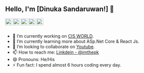 ## Hello, I'm [Dinuka Sandaruwan!] 👋

<a href="#">
  <img align="left" alt="Pawan's Twitter" width="22px" src="https://cdn.jsdelivr.net/npm/simple-icons@v3/icons/twitter.svg" />
</a>
<a href="https://rb.gy/i1jcy8">
  <img align="left" alt="Dinuka's Linkdein" width="22px" src="https://cdn.jsdelivr.net/npm/simple-icons@v3/icons/linkedin.svg" />
</a>
<a href="https://rb.gy/sh5jht">
  <img align="left" alt="Dinuka's Github" width="22px" src="https://cdn.jsdelivr.net/npm/simple-icons@v3/icons/github.svg" />
</a>
<a href="#">
  <img align="left" alt="Dinuka's Instagram" width="22px" src="https://cdn.jsdelivr.net/npm/simple-icons@v3/icons/instagram.svg" />
</a>
<a href="#/">
  <img align="left" alt="Dinuka's Facebook" width="22px" src="https://cdn.jsdelivr.net/npm/simple-icons@v3/icons/facebook.svg" />
</a>
<br/>
<br/>


- 🔭 I’m currently working on [CIS WORLD](https://www.cisworld.lk/).
- 🌱 I’m currently learning more about ASp.Net Core & React Js.
- 👯 I’m looking to collaborate on [Youtube](https://youtube.com/mtechviral).
- 📫 How to reach me: [Linkdein - @imthepk](https://rb.gy/i1jcy8) 
- 😄 Pronouns: He/His
- ⚡ Fun fact: I spend almost 6 hours coding  every day.






</div>

